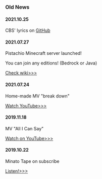 ### Old News

#### 2021.10.25

CBS' lyrics on [GitHub](https://github.com/pistachiostudio/lyrics)

#### 2021.07.27

Pistachio Minecraft server launched!

You can join any editions! (Bedrock or Java)

[Check wiki>>>](https://github.com/pistachiostudio/gaming/wiki/Pistachio-Minecraft-server)

#### 2021.07.24

Home-made MV "break down"

[Watch YouTube>>>](https://youtu.be/PfU5vtTAxZE)

#### 2019.11.18

MV "All I Can Say"

[Watch on YouTube>>>](https://youtu.be/qjopZ2wYMFI)

#### 2019.10.22

Minato Tape on subscribe

[Listen!>>>](https://linkco.re/73Q6rgVB)